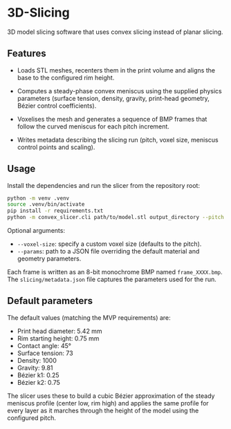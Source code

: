 # 3D-Slicing

3D model slicing software that uses convex slicing instead of planar slicing.

## Features

- Loads STL meshes, recenters them in the print volume and aligns the base to the
  configured rim height.
- Computes a steady-phase convex meniscus using the supplied physics parameters
  (surface tension, density, gravity, print-head geometry, Bézier control
  coefficients).
- Voxelises the mesh and generates a sequence of BMP frames that follow the
  curved meniscus for each pitch increment.
  
- Writes metadata describing the slicing run (pitch, voxel size, meniscus
  control points and scaling).

## Usage

Install the dependencies and run the slicer from the repository root:

```bash
python -m venv .venv
source .venv/bin/activate
pip install -r requirements.txt
python -m convex_slicer.cli path/to/model.stl output_directory --pitch 0.05
```

Optional arguments:

- `--voxel-size`: specify a custom voxel size (defaults to the pitch).
- `--params`: path to a JSON file overriding the default material and geometry
  parameters.

Each frame is written as an 8-bit monochrome BMP named `frame_XXXX.bmp`. The
`slicing/metadata.json` file captures the parameters used for the run.

## Default parameters

The default values (matching the MVP requirements) are:

- Print head diameter: 5.42 mm
- Rim starting height: 0.75 mm
- Contact angle: 45°
- Surface tension: 73
- Density: 1000
- Gravity: 9.81
- Bézier k1: 0.25
- Bézier k2: 0.75

The slicer uses these to build a cubic Bézier approximation of the steady
meniscus profile (center low, rim high) and applies the same profile for every
layer as it marches through the height of the model using the configured pitch.
